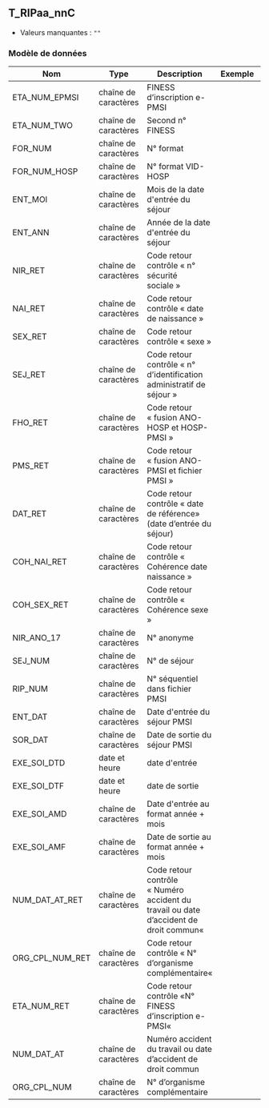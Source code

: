 ## T_RIPaa_nnC

- Valeurs manquantes : `""`

### Modèle de données

|Nom|Type|Description|Exemple|Propriétés|
|-|-|-|-|-|
|ETA_NUM_EPMSI|chaîne de caractères|FINESS d’inscription e-PMSI|||
|ETA_NUM_TWO|chaîne de caractères|Second n° FINESS|||
|FOR_NUM|chaîne de caractères|N° format|||
|FOR_NUM_HOSP|chaîne de caractères|N° format VID-HOSP|||
|ENT_MOI|chaîne de caractères|Mois de la date d'entrée du séjour|||
|ENT_ANN|chaîne de caractères|Année de la date d'entrée du séjour|||
|NIR_RET|chaîne de caractères|Code retour contrôle « n° sécurité sociale »|||
|NAI_RET|chaîne de caractères|Code retour contrôle « date de  naissance »|||
|SEX_RET|chaîne de caractères|Code retour contrôle « sexe »|||
|SEJ_RET|chaîne de caractères|Code retour contrôle « n° d’identification administratif de séjour »|||
|FHO_RET|chaîne de caractères|Code retour « fusion ANO-HOSP et HOSP-PMSI »|||
|PMS_RET|chaîne de caractères|Code retour « fusion ANO-PMSI et fichier PMSI »|||
|DAT_RET|chaîne de caractères|Code retour contrôle « date de référence» (date d’entrée du séjour)|||
|COH_NAI_RET|chaîne de caractères|Code retour contrôle « Cohérence date naissance »|||
|COH_SEX_RET|chaîne de caractères|Code retour contrôle « Cohérence sexe »|||
|NIR_ANO_17|chaîne de caractères|N° anonyme|||
|SEJ_NUM|chaîne de caractères|N° de séjour|||
|RIP_NUM|chaîne de caractères|N° séquentiel dans fichier PMSI|||
|ENT_DAT|chaîne de caractères|Date d'entrée du séjour PMSI|||
|SOR_DAT|chaîne de caractères|Date de sortie du séjour PMSI|||
|EXE_SOI_DTD|date et heure|date d'entrée|||
|EXE_SOI_DTF|date et heure|date de sortie|||
|EXE_SOI_AMD|chaîne de caractères|Date d'entrée au format année + mois|||
|EXE_SOI_AMF|chaîne de caractères|Date de sortie au format année + mois|||
|NUM_DAT_AT_RET|chaîne de caractères|Code retour contrôle « Numéro accident du travail ou date d’accident de droit commun«|||
|ORG_CPL_NUM_RET|chaîne de caractères|Code retour contrôle « N° d’organisme complémentaire«|||
|ETA_NUM_RET|chaîne de caractères|Code retour contrôle «N° FINESS d’inscription e-PMSI«|||
|NUM_DAT_AT|chaîne de caractères|Numéro accident du travail ou date d’accident de droit commun|||
|ORG_CPL_NUM|chaîne de caractères|N° d’organisme complémentaire|||
